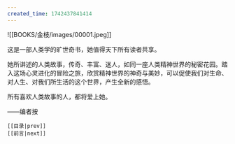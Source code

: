 ```yaml
---
created_time: 1742437841414
---
```

   

![[BOOKS/金枝/images/00001.jpeg]]

   

这是一部人类学的旷世奇书，她值得天下所有读者共享。

她所讲述的人类故事，传奇、丰富、迷人，如同一座人类精神世界的秘密花园。踏入这场心灵进化的冒险之旅，欣赏精神世界的神奇与美妙，可以促使我们对生命、对人生、对我们所生活的这个世界，产生全新的感悟。

所有喜欢人类故事的人，都将爱上她。

——编者按

```booknav
[[目录|prev]]
[[前言|next]]
```